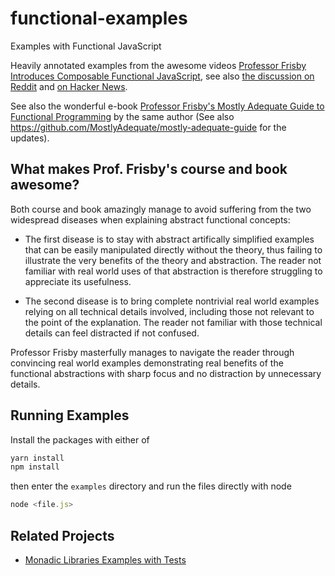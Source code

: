 # functional-examples
Examples with Functional JavaScript

Heavily annotated examples from the awesome videos
<a href="https://egghead.io/lessons/javascript-refactoring-imperative-code-to-a-single-composed-expression-using-box">Professor Frisby Introduces Composable Functional JavaScript</a>,
see also <a href="https://www.reddit.com/r/javascript/comments/5hfq6n/100_minutes_of_free_functional_programming/">the discussion on Reddit</a> and <a href="https://news.ycombinator.com/item?id=13167149">on Hacker News</a>.

See also the wonderful e-book <a href="https://drboolean.gitbooks.io/mostly-adequate-guide/content/">
Professor Frisby's Mostly Adequate Guide to Functional Programming</a>
by the same author (See also https://github.com/MostlyAdequate/mostly-adequate-guide for the updates).


## What makes Prof. Frisby's course and book awesome?

Both course and book amazingly manage to avoid suffering from the two widespread diseases when explaining abstract functional concepts: 

- The first disease is to stay with abstract artifically simplified examples that can be easily manipulated 
directly without the theory, thus failing to illustrate the very benefits of the theory and abstraction. 
The reader not familiar with real world uses of that abstraction is therefore struggling to appreciate its usefulness.

- The second disease is to bring complete nontrivial real world examples relying on all technical details involved,
including those not relevant to the point of the explanation. The reader not familiar with those technical details
can feel distracted if not confused.

Professor Frisby masterfully manages to navigate the reader through convincing real world examples
demonstrating real benefits of the functional abstractions with sharp focus and no distraction by unnecessary details.




## Running Examples

Install the packages with either of
```js
yarn install
npm install
```
then enter the `examples` directory and run the files directly with node
```js
node <file.js>
```


## Related Projects

- [Monadic Libraries Examples with Tests](https://github.com/dmitriz/monadic-libraries-examples)
